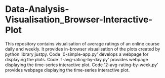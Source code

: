 # Data-Analysis-Visualisation_Browser-Interactive-Plot
This repository contains visualisation of average ratings of an online course daily and weekly. It provides in-browser visualisation of the plots created by python library justpy.
Code '0-simple-app.py' develops a webpage for displaying the plots.
Code '1-avg-rating-by-day.py' provides webpage displaying the time-series interactive plot. 
Code '2-avg-rating-by-week.py' provides webpage displaying the time-series interactive plot. 
